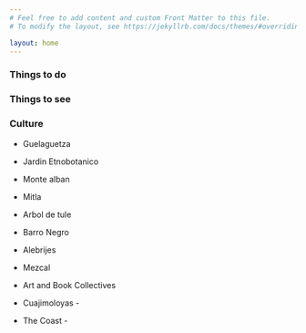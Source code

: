 ```yaml
---
# Feel free to add content and custom Front Matter to this file.
# To modify the layout, see https://jekyllrb.com/docs/themes/#overriding-theme-defaults

layout: home
---
```


### Things to do

### Things to see

### Culture

- Guelaguetza 

- Jardin Etnobotanico 

- Monte alban

- Mitla
- Arbol de tule
- Barro Negro
- Alebrijes
- Mezcal
- Art and Book Collectives
- Cuajimoloyas - 
- The Coast -  

